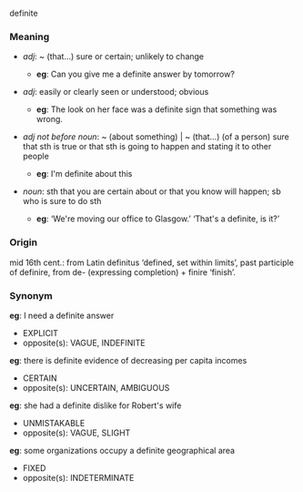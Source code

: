 definite
### Meaning
+ _adj_: ~ (that…) sure or certain; unlikely to change
	+ __eg__: Can you give me a definite answer by tomorrow?
+ _adj_: easily or clearly seen or understood; obvious
	+ __eg__: The look on her face was a definite sign that something was wrong.
+ _adj not before noun_: ~ (about something) | ~ (that…) (of a person) sure that sth is true or that sth is going to happen and stating it to other people
	+ __eg__: I'm definite about this

+ _noun_: sth that you are certain about or that you know will happen; sb who is sure to do sth
	+ __eg__: ‘We're moving our office to Glasgow.’ ‘That's a definite, is it?’

### Origin

mid 16th cent.: from Latin definitus ‘defined, set within limits’, past participle of definire, from de- (expressing completion) + finire ‘finish’.

### Synonym

__eg__: I need a definite answer

+ EXPLICIT
+ opposite(s): VAGUE, INDEFINITE

__eg__: there is definite evidence of decreasing per capita incomes

+ CERTAIN
+ opposite(s): UNCERTAIN, AMBIGUOUS

__eg__: she had a definite dislike for Robert's wife

+ UNMISTAKABLE
+ opposite(s): VAGUE, SLIGHT

__eg__: some organizations occupy a definite geographical area

+ FIXED
+ opposite(s): INDETERMINATE


